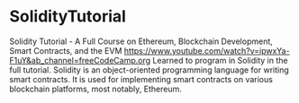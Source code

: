 # SolidityTutorial
Solidity Tutorial - A Full Course on Ethereum, Blockchain Development, Smart Contracts, and the EVM
https://www.youtube.com/watch?v=ipwxYa-F1uY&ab_channel=freeCodeCamp.org
Learned to program in Solidity in the full tutorial. 
Solidity is an object-oriented programming language for writing smart contracts. 
It is used for implementing smart contracts on various blockchain platforms, most notably, Ethereum.
